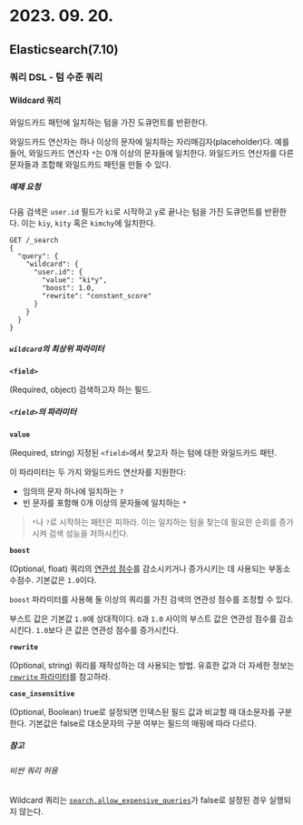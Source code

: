 # 2023. 09. 20.

## Elasticsearch(7.10)

### 쿼리 DSL - 텀 수준 쿼리

#### Wildcard 쿼리

와일드카드 패턴에 일치하는 텀을 가진 도큐먼트를 반환한다.

와일드카드 연산자는 하나 이상의 문자에 일치하는 자리매김자(placeholder)다. 예를 들어, 와일드카드 연산자 `*`는 0개 이상의 문자들에 일치한다. 와일드카드 연산자를 다른 문자들과 조합해 와일드카드 패턴을 만들 수 있다.

##### 예제 요청

다음 검색은 `user.id` 필드가 `ki`로 시작하고 `y`로 끝나는 텀을 가진 도큐먼트를 반환한다. 이는 `kiy`, `kity` 혹은 `kimchy`에 일치한다.

```console
GET /_search
{
  "query": {
    "wildcard": {
      "user.id": {
        "value": "ki*y",
        "boost": 1.0,
        "rewrite": "constant_score"
      }
    }
  }
}
```

##### `wildcard`의 최상위 파라미터

**`<field>`**

(Required, object) 검색하고자 하는 필드.

##### `<field>`의 파라미터

**`value`**

(Required, string) 지정된 `<field>`에서 찾고자 하는 텀에 대한 와일드카드 패턴.

이 파라미터는 두 가지 와일드카드 연산자를 지원한다:

- 임의의 문자 하나에 일치하는 `?`
- 빈 문자를 포함해 0개 이상의 문자들에 일치하는 `*`

> `*`나 `?`로 시작하는 패턴은 피하라. 이는 일치하는 텀을 찾는데 필요한 순회를 증가시켜 검색 성능을 저하시킨다.

**`boost`**

(Optional, float) 쿼리의 [연관성 점수][relevance-score]를 감소시키거나 증가시키는 데 사용되는 부동소수점수. 기본값은 `1.0`이다.

`boost` 파라미터를 사용해 둘 이상의 쿼리를 가진 검색의 연관성 점수를 조정할 수 있다.

부스트 값은 기본값 `1.0`에 상대적이다. `0`과 `1.0` 사이의 부스트 값은 연관성 점수를 감소시킨다. `1.0`보다 큰 값은 연관성 점수를 증가시킨다.

**`rewrite`**

(Optional, string) 쿼리를 재작성하는 데 사용되는 방법. 유효한 값과 더 자세한 정보는 [`rewrite` 파라미터][rewrite]를 참고하라.

**`case_insensitive`**

(Optional, Boolean) true로 설정되면 인덱스된 필드 값과 비교할 때 대소문자를 구분한다. 기본값은 false로 대소문자의 구분 여부는 필드의 매핑에 따라 다르다.

##### 참고

###### 비싼 쿼리 허용

Wildcard 쿼리는 [`search.allow_expensive_queries`][setting-search-allow-expensive-queries]가 false로 설정된 경우 실행되지 않는다.



[relevance-score]: https://www.elastic.co/guide/en/elasticsearch/reference/7.10/query-filter-context.html#relevance-scores
[rewrite]: https://www.elastic.co/guide/en/elasticsearch/reference/7.10/query-dsl-multi-term-rewrite.html
[setting-search-allow-expensive-queries]: https://www.elastic.co/guide/en/elasticsearch/reference/7.10/query-dsl.html#query-dsl-allow-expensive-queries